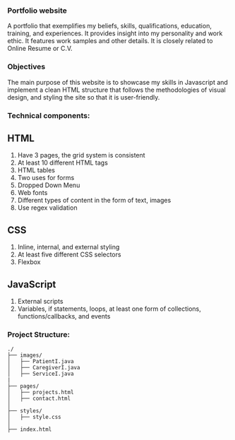 ### Portfolio website

A portfolio that exemplifies my beliefs, skills, qualifications, education, training, and experiences. It provides insight into my personality and work ethic. 
It features work samples and other details. It is closely related to Online Resume or C.V.

### Objectives

The main purpose of this website is to showcase my skills in Javascript and implement a clean HTML structure that follows the methodologies of visual design, and styling the site so that it is user-friendly.

### Technical components:

## HTML
1. Have 3 pages, the grid system is consistent
2. At least 10 different HTML tags
3. HTML tables
4. Two uses for forms
5. Dropped Down Menu 
6. Web fonts
7. Different types of content in the form of text, images
8. Use regex validation
   
## CSS
1. Inline, internal, and external styling
2. At least five different CSS selectors
3. Flexbox

## JavaScript
1. External scripts
2. Variables, if statements, loops, at least one form of collections, functions/callbacks, and events


### Project Structure:
```
./
├── images/
│   ├── PatientI.java
│   ├── CaregiverI.java
│   ├── ServiceI.java
|
├── pages/
│   ├── projects.html
│   ├── contact.html
│   
├── styles/
│   ├── style.css
│
├── index.html
